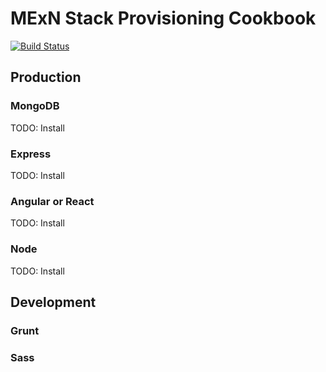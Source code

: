 # MExN Stack Provisioning Cookbook

[![Build Status](https://travis-ci.org/davideugenepratt/mexnbox.svg?branch=master)](https://travis-ci.org/davideugenepratt/mexnbox)

## Production

### MongoDB

TODO: Install

### Express

TODO: Install

### Angular or React

TODO: Install

### Node

TODO: Install

## Development

### Grunt

### Sass

